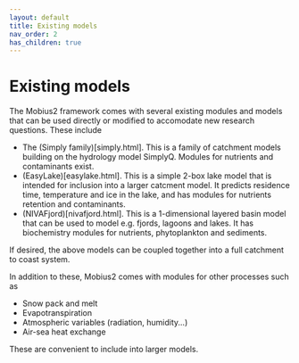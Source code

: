 ```yaml
---
layout: default
title: Existing models
nav_order: 2
has_children: true
---
```


# Existing models

The Mobius2 framework comes with several existing modules and models that can be used directly or modified to accomodate new research questions. These include

- The (Simply family)[simply.html]. This is a family of catchment models building on the hydrology model SimplyQ. Modules for nutrients and contaminants exist.
- (EasyLake)[easylake.html]. This is a simple 2-box lake model that is intended for inclusion into a larger catcment model. It predicts residence time, temperature and ice in the lake, and has modules for nutrients retention and contaminants.
- (NIVAFjord)[nivafjord.html]. This is a 1-dimensional layered basin model that can be used to model e.g. fjords, lagoons and lakes. It has biochemistry modules for nutrients, phytoplankton and sediments.

If desired, the above models can be coupled together into a full catchment to coast system.

In addition to these, Mobius2 comes with modules for other processes such as
- Snow pack and melt
- Evapotranspiration
- Atmospheric variables (radiation, humidity...)
- Air-sea heat exchange

These are convenient to include into larger models.